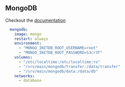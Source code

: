 ## MongoDB
Checkout the [documentation](https://hub.docker.com/_/mongo)
```yaml
  mongodb:
    image: mongo
    restart: always
    environment:
      - "MONGO_INITDB_ROOT_USERNAME=root"
      - "MONGO_INITDB_ROOT_PASSWORD=S3cr3T"
    volumes:
      - "/etc/localtime:/etc/localtime:ro"
      - "/srv/main/mongodb/transfer:/data/transfer"
      - "/srv/main/mongodb/data:/data/db"
    networks:
      - database
```